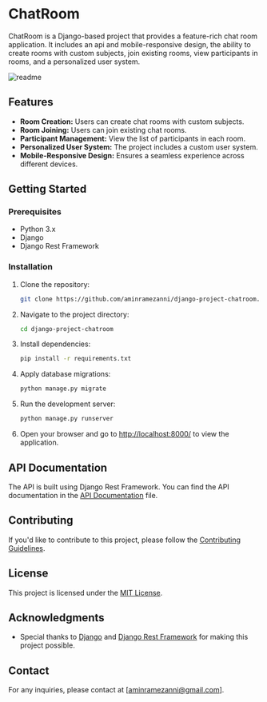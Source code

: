 # ChatRoom

ChatRoom is a Django-based project that provides a feature-rich chat room application. It includes an api and mobile-responsive design, the ability to create rooms with custom subjects, join existing rooms, view participants in rooms, and a personalized user system.

![readme](https://github.com/aminramezanni/Django-project-chatroom/assets/111316617/78fb9685-9c69-43cf-a315-78f38df5a7bc)

## Features

- **Room Creation:** Users can create chat rooms with custom subjects.
- **Room Joining:** Users can join existing chat rooms.
- **Participant Management:** View the list of participants in each room.
- **Personalized User System:** The project includes a custom user system.
- **Mobile-Responsive Design:** Ensures a seamless experience across different devices.

## Getting Started

### Prerequisites

- Python 3.x
- Django
- Django Rest Framework

### Installation

1. Clone the repository:

    ```bash
    git clone https://github.com/aminramezanni/django-project-chatroom.git
    ```

2. Navigate to the project directory:

    ```bash
    cd django-project-chatroom
    ```

3. Install dependencies:

    ```bash
    pip install -r requirements.txt
    ```

4. Apply database migrations:

    ```bash
    python manage.py migrate
    ```

5. Run the development server:

    ```bash
    python manage.py runserver
    ```

6. Open your browser and go to [http://localhost:8000/](http://localhost:8000/) to view the application.

## API Documentation

The API is built using Django Rest Framework. You can find the API documentation in the [API Documentation](/docs/api.md) file.

## Contributing

If you'd like to contribute to this project, please follow the [Contributing Guidelines](CONTRIBUTING.md).

## License

This project is licensed under the [MIT License](LICENSE).

## Acknowledgments

- Special thanks to [Django](https://www.djangoproject.com/) and [Django Rest Framework](https://www.django-rest-framework.org/) for making this project possible.

## Contact

For any inquiries, please contact at [aminramezanni@gmail.com].

